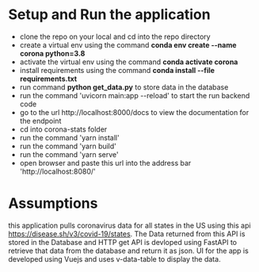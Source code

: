 # Setup and Run the application
* clone the repo on your local and cd into the repo directory 
* create a virtual env using the command **conda env create --name corona python=3.8**
* activate the virtual env using the command **conda activate corona**
* install requirements using the command **conda install --file requirements.txt**
* run command **python get_data.py** to store data in the database
* run the command 'uvicorn main:app --reload' to start the run backend code
* go to the url http://localhost:8000/docs to view the documentation for the endpoint
* cd into corona-stats folder
* run the command 'yarn install'
* run the command 'yarn build'
* run the command 'yarn serve'
* open browser and paste this url into the address bar 'http://localhost:8080/'

# Assumptions
this application pulls coronavirus data for all states in the US using this api https://disease.sh/v3/covid-19/states. The Data returned from this API is stored in the Database and HTTP get API is devloped using FastAPI to retrieve that data from the database and return it as json. 
UI for the app is developed using Vuejs and uses v-data-table to display the data.
